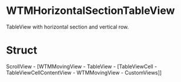 # WTMHorizontalSectionTableView
TableView with horizontal section and vertical row.

# Struct
ScrollView - [WTMMovingView - TableView - [TableViewCell - TableViewCellContentView - WTMMovingView - CustomViews]]
